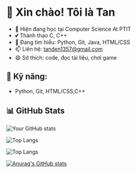 # 👋 Xin chào! Tôi là Tan

- 🔭 Hiện đang học tại Computer Science At PTIT
- 💕 Thành thạo C, C++
- 🌱 Đang tìm hiểu: Python, Git, Java, HTML/CSS
- 📫 Liên hệ: tanden1357@gmail.com
- 😄 Sở thích: code, đọc tài liệu, chơi game

## 🔧 Kỹ năng:
- Python, Git, HTML/CSS,C++
  

## 📊 GitHub Stats
![Your GitHub stats](https://github-readme-stats.vercel.app/api?username=batanvlog2503&show_icons=true)

![Top Langs](https://github-readme-stats.vercel.app/api/top-langs/?username=batanvlog2503&hide_progress=true)

![Top Langs](https://github-readme-stats.vercel.app/api/top-langs/?username=batanvlog2503&layout=compact)

[![Anurag's GitHub stats](https://github-readme-stats.vercel.app/api?username=batanvlog2503)](https://github.com/anuraghazra/github-readme-stats)
